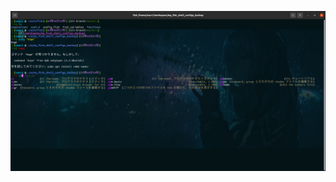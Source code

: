 ![Image](https://github.com/Qxhisl/fish-shell-config/blob/image/Screenshot%20from%202021-10-20%2003-49-30.png?raw=true)
